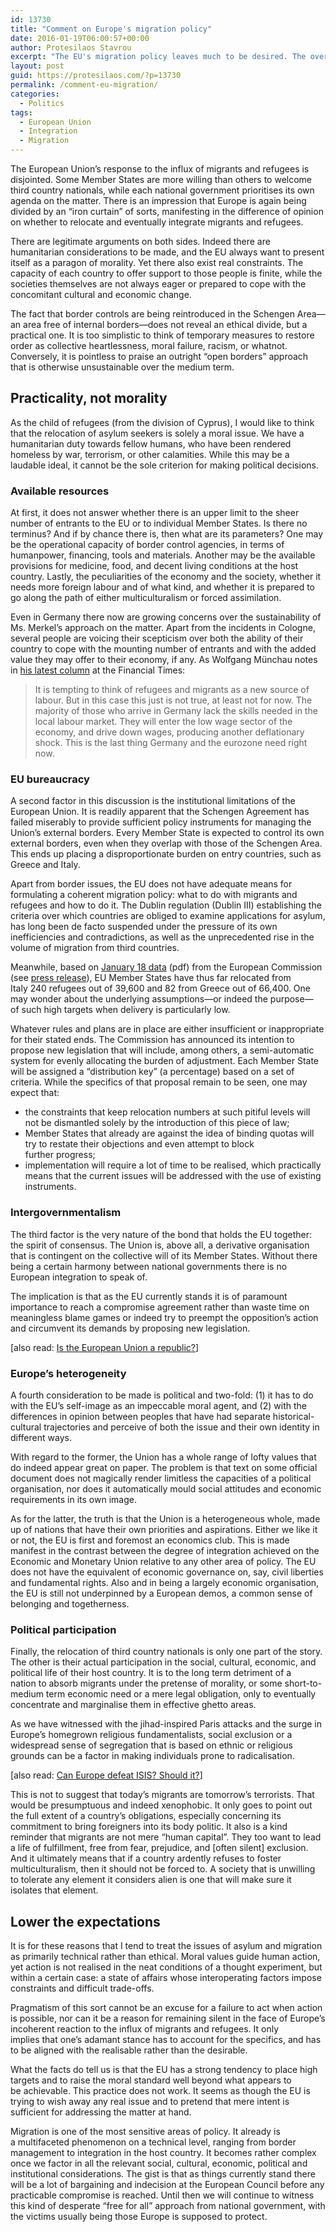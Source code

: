 ```yaml
---
id: 13730
title: "Comment on Europe's migration policy"
date: 2016-01-19T06:00:57+00:00
author: Protesilaos Stavrou
excerpt: "The EU's migration policy leaves much to be desired. The overarching problem is the chasm separating what it wants from what it can achieve."
layout: post
guid: https://protesilaos.com/?p=13730
permalink: /comment-eu-migration/
categories:
  - Politics
tags:
  - European Union
  - Integration
  - Migration
---
```

The European Union&#8217;s response to the influx of migrants and refugees is disjointed. Some Member States are more willing than others to welcome third country nationals, while each national government prioritises its own agenda on the matter. There is an impression that Europe is again being divided by an &#8220;iron curtain&#8221; of sorts, manifesting in the difference of opinion on whether to relocate and eventually integrate migrants and refugees.

There are legitimate arguments on both sides. Indeed there are humanitarian considerations to be made, and the EU always want to present itself as a paragon of morality. Yet there also exist real constraints. The capacity of each country to offer support to those people is finite, while the societies themselves are not always eager or prepared to cope with the concomitant cultural and economic change.

The fact that border controls are being reintroduced in the Schengen Area—an area free of internal borders—does not reveal an ethical divide, but a practical one. It is too simplistic to think of temporary measures to restore order as collective heartlessness, moral failure, racism, or whatnot. Conversely, it is pointless to praise an outright &#8220;open borders&#8221; approach that is otherwise unsustainable over the medium term.

## Practicality, not morality

As the child of refugees (from the division of Cyprus), I would like to think that the relocation of asylum seekers is solely a moral issue. We have a humanitarian duty towards fellow humans, who have been rendered homeless by war, terrorism, or other calamities. While this may be a laudable ideal, it cannot be the sole criterion for making political decisions.

### Available resources

At first, it does not answer whether there is an upper limit to the sheer number of entrants to the EU or to individual Member States. Is there no terminus? And if by chance there is, then what are its parameters? One may be the operational capacity of border control agencies, in terms of humanpower, financing, tools and materials. Another may be the available provisions for medicine, food, and decent living conditions at the host country. Lastly, the peculiarities of the economy and the society, whether it needs more foreign labour and of what kind, and whether it is prepared to go along the path of either multiculturalism or forced assimilation.

Even in Germany there now are growing concerns over the sustainability of Ms. Merkel&#8217;s approach on the matter. Apart from the incidents in Cologne, several people are voicing their scepticism over both the ability of their country to cope with the mounting number of entrants and with the added value they may offer to their economy, if any. As Wolfgang Münchau notes in [his latest column](https://next.ft.com/content/abdbe08a-bb79-11e5-b151-8e15c9a029fb?myftTopics=Q0ItMDAwMTMyMg%3D%3D-QXV0aG9ycw%3D%3D#myft:my-news:grid) at the Financial Times:

> It is tempting to think of refugees and migrants as a new source of labour. But in this case this just is not true, at least not for now. The majority of those who arrive in Germany lack the skills needed in the local labour market. They will enter the low wage sector of the economy, and drive down wages, producing another deflationary shock. This is the last thing Germany and the eurozone need right now.

### EU bureaucracy

A second factor in this discussion is the institutional limitations of the European Union. It is readily apparent that the Schengen Agreement has failed miserably to provide sufficient policy instruments for managing the Union&#8217;s external borders. Every Member State is expected to control its own external borders, even when they overlap with those of the Schengen Area. This ends up placing a disproportionate burden on entry countries, such as Greece and Italy.

Apart from border issues, the EU does not have adequate means for formulating a coherent migration policy: what to do with migrants and refugees and how to do it. The Dublin regulation (Dublin III) establishing the criteria over which countries are obliged to examine applications for asylum, has long been de facto suspended under the pressure of its own inefficiencies and contradictions, as well as the unprecedented rise in the volume of migration from third countries.

Meanwhile, based on <a href="http://ec.europa.eu/dgs/home-affairs/what-we-do/policies/european-agenda-migration/press-material/docs/state_of_play_-_relocation_en.pdf" target="_blank">January 18 data</a> (pdf) from the European Commission (see <a href="http://europa.eu/rapid/press-release_IP-15-6134_en.htm" target="_blank">press release</a>), EU Member States have thus far relocated from Italy 240 refugees out of 39,600 and 82 from Greece out of 66,400. One may wonder about the underlying assumptions—or indeed the purpose—of such high targets when delivery is particularly low.

Whatever rules and plans are in place are either insufficient or inappropriate for their stated ends. The Commission has announced its intention to propose new legislation that will include, among others, a semi-automatic system for evenly allocating the burden of adjustment. Each Member State will be assigned a &#8220;distribution key&#8221; (a percentage) based on a set of criteria. While the specifics of that proposal remain to be seen, one may expect that:

  * the constraints that keep relocation numbers at such pitiful levels will not be dismantled solely by the introduction of this piece of law;
  * Member States that already are against the idea of binding quotas will try to restate their objections and even attempt to block further progress;
  * implementation will require a lot of time to be realised, which practically means that the current issues will be addressed with the use of existing instruments.

### Intergovernmentalism

The third factor is the very nature of the bond that holds the EU together: the spirit of consensus. The Union is, above all, a derivative organisation that is contingent on the collective will of its Member States. Without there being a certain harmony between national governments there is no European integration to speak of.

The implication is that as the EU currently stands it is of paramount importance to reach a compromise agreement rather than waste time on meaningless blame games or indeed try to preempt the opposition&#8217;s action and circumvent its demands by proposing new legislation.

[also read: [Is the European Union a republic?](https://protesilaos.com/eu-republic/)]

### Europe&#8217;s heterogeneity

A fourth consideration to be made is political and two-fold: (1) it has to do with the EU&#8217;s self-image as an impeccable moral agent, and (2) with the differences in opinion between peoples that have had separate historical-cultural trajectories and perceive of both the issue and their own identity in different ways.

With regard to the former, the Union has a whole range of lofty values that do indeed appear great on paper. The problem is that text on some official document does not magically render limitless the capacities of a political organisation, nor does it automatically mould social attitudes and economic requirements in its own image.

As for the latter, the truth is that the Union is a heterogeneous whole, made up of nations that have their own priorities and aspirations. Either we like it or not, the EU is first and foremost an economics club. This is made manifest in the contrast between the degree of integration achieved on the Economic and Monetary Union relative to any other area of policy. The EU does not have the equivalent of economic governance on, say, civil liberties and fundamental rights. Also and in being a largely economic organisation, the EU is still not underpinned by a European demos, a common sense of belonging and togetherness.

### Political participation

Finally, the relocation of third country nationals is only one part of the story. The other is their actual participation in the social, cultural, economic, and political life of their host country. It is to the long term detriment of a nation to absorb migrants under the pretense of morality, or some short-to-medium term economic need or a mere legal obligation, only to eventually concentrate and marginalise them in effective ghetto areas.

As we have witnessed with the jihad-inspired Paris attacks and the surge in Europe&#8217;s homegrown religious fundamentalists, social exclusion or a widespread sense of segregation that is based on ethnic or religious grounds can be a factor in making individuals prone to radicalisation.

[also read: [Can Europe defeat ISIS? Should it?](https://protesilaos.com/europe-isis-war/)]

This is not to suggest that today&#8217;s migrants are tomorrow&#8217;s terrorists. That would be presumptuous and indeed xenophobic. It only goes to point out the full extent of a country&#8217;s obligations, especially concerning its commitment to bring foreigners into its body politic. It also is a kind reminder that migrants are not mere &#8220;human capital&#8221;. They too want to lead a life of fulfillment, free from fear, prejudice, and [often silent] exclusion. And it ultimately means that if a country ardently refuses to foster multiculturalism, then it should not be forced to. A society that is unwilling to tolerate any element it considers alien is one that will make sure it isolates that element.

## Lower the expectations

It is for these reasons that I tend to treat the issues of asylum and migration as primarily technical rather than ethical. Moral values guide human action, yet action is not realised in the neat conditions of a thought experiment, but within a certain case: a state of affairs whose interoperating factors impose constraints and difficult trade-offs.

Pragmatism of this sort cannot be an excuse for a failure to act when action is possible, nor can it be a reason for remaining silent in the face of Europe&#8217;s incoherent reaction to the influx of migrants and refugees. It only implies that one&#8217;s adamant stance has to account for the specifics, and has to be aligned with the realisable rather than the desirable.

What the facts do tell us is that the EU has a strong tendency to place high targets and to raise the moral standard well beyond what appears to be achievable. This practice does not work. It seems as though the EU is trying to wish away any real issue and to pretend that mere intent is sufficient for addressing the matter at hand.

Migration is one of the most sensitive areas of policy. It already is a multifaceted phenomenon on a technical level, ranging from border management to integration in the host country. It becomes rather complex once we factor in all the relevant social, cultural, economic, political and institutional considerations. The gist is that as things currently stand there will be a lot of bargaining and indecision at the European Council before any practicable compromise is reached. Until then we will continue to witness this kind of desperate &#8220;free for all&#8221; approach from national government, with the victims usually being those Europe is supposed to protect.
